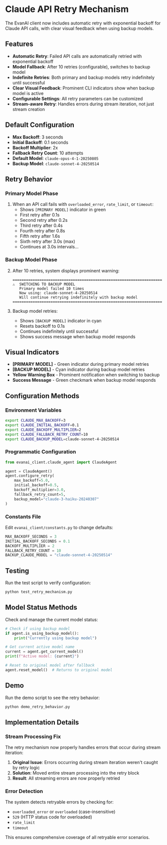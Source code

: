 # Claude API Retry Mechanism

The EvanAI client now includes automatic retry with exponential backoff for Claude API calls, with clear visual feedback when using backup models.

## Features

- **Automatic Retry**: Failed API calls are automatically retried with exponential backoff
- **Model Fallback**: After 10 retries (configurable), switches to backup model
- **Indefinite Retries**: Both primary and backup models retry indefinitely until successful
- **Clear Visual Feedback**: Prominent CLI indicators show when backup model is active
- **Configurable Settings**: All retry parameters can be customized
- **Stream-aware Retry**: Handles errors during stream iteration, not just stream creation

## Default Configuration

- **Max Backoff**: 3 seconds
- **Initial Backoff**: 0.1 seconds
- **Backoff Multiplier**: 2x
- **Fallback Retry Count**: 10 attempts
- **Default Model**: `claude-opus-4-1-20250805`
- **Backup Model**: `claude-sonnet-4-20250514`

## Retry Behavior

### Primary Model Phase
1. When an API call fails with `overloaded_error`, `rate_limit`, or `timeout`:
   - Shows `[PRIMARY MODEL]` indicator in green
   - First retry after 0.1s
   - Second retry after 0.2s
   - Third retry after 0.4s
   - Fourth retry after 0.8s
   - Fifth retry after 1.6s
   - Sixth retry after 3.0s (max)
   - Continues at 3.0s intervals...

### Backup Model Phase
2. After 10 retries, system displays prominent warning:
   ```
   ======================================================================
   ⚠️  SWITCHING TO BACKUP MODEL
      Primary model failed 10 times
      Now using: claude-sonnet-4-20250514
      Will continue retrying indefinitely with backup model
   ======================================================================
   ```

3. Backup model retries:
   - Shows `[BACKUP MODEL]` indicator in cyan
   - Resets backoff to 0.1s
   - Continues indefinitely until successful
   - Shows success message when backup model responds

## Visual Indicators

- **[PRIMARY MODEL]** - Green indicator during primary model retries
- **[BACKUP MODEL]** - Cyan indicator during backup model retries
- **Yellow Warning Box** - Prominent notification when switching to backup
- **Success Message** - Green checkmark when backup model responds

## Configuration Methods

### Environment Variables

```bash
export CLAUDE_MAX_BACKOFF=3
export CLAUDE_INITIAL_BACKOFF=0.1
export CLAUDE_BACKOFF_MULTIPLIER=2
export CLAUDE_FALLBACK_RETRY_COUNT=10
export CLAUDE_BACKUP_MODEL=claude-sonnet-4-20250514
```

### Programmatic Configuration

```python
from evanai_client.claude_agent import ClaudeAgent

agent = ClaudeAgent()
agent.configure_retry(
    max_backoff=5.0,
    initial_backoff=0.5,
    backoff_multiplier=3.0,
    fallback_retry_count=5,
    backup_model="claude-3-haiku-20240307"
)
```

### Constants File

Edit `evanai_client/constants.py` to change defaults:

```python
MAX_BACKOFF_SECONDS = 3
INITIAL_BACKOFF_SECONDS = 0.1
BACKOFF_MULTIPLIER = 2
FALLBACK_RETRY_COUNT = 10
BACKUP_CLAUDE_MODEL = "claude-sonnet-4-20250514"
```

## Testing

Run the test script to verify configuration:

```bash
python test_retry_mechanism.py
```

## Model Status Methods

Check and manage the current model status:

```python
# Check if using backup model
if agent.is_using_backup_model():
    print("Currently using backup model")

# Get current active model name
current = agent.get_current_model()
print(f"Active model: {current}")

# Reset to original model after fallback
agent.reset_model()  # Returns to original model
```

## Demo

Run the demo script to see the retry behavior:

```bash
python demo_retry_behavior.py
```

## Implementation Details

### Stream Processing Fix

The retry mechanism now properly handles errors that occur during stream iteration:

1. **Original Issue**: Errors occurring during stream iteration weren't caught by retry logic
2. **Solution**: Moved entire stream processing into the retry block
3. **Result**: All streaming errors are now properly retried

### Error Detection

The system detects retryable errors by checking for:
- `overloaded_error` or `overloaded` (case-insensitive)
- `529` (HTTP status code for overloaded)
- `rate_limit`
- `timeout`

This ensures comprehensive coverage of all retryable error scenarios.